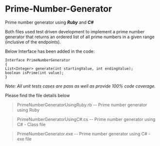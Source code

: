 # Prime-Number-Generator
Prime number generator using ***Ruby*** and ***C#***

Both files used test driven development to implement a prime number generator that
returns an ordered list of all prime numbers in a given range (inclusive of the endpoints).

Below Interface has been added in the code: 
```
Interface PrimeNumberGenerator
{
List<Integer> generate(int startingValue, int endingValue);
boolean isPrime(int value);
}
```
*Note: All unit tests cases are pass as well as provide 100% code coverage.*

Please find the file details below 

> PrimeNumberGeneratorUsingRuby.rb -- Prime number generator using Ruby

> PrimeNumberGeneratorUsingC#.cs -- Prime number generator using C# - Class file

> PrimeNumberGenerator.exe -- Prime number generator using C# - exe file
